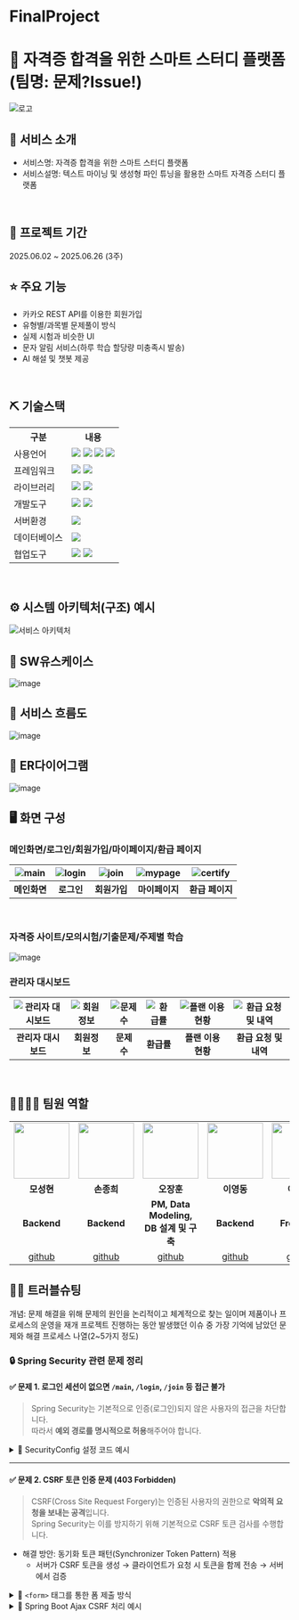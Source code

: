 # FinalProject
# 📎 자격증 합격을 위한 스마트 스터디 플랫폼(팀명: 문제?Issue!)
![로고](https://github.com/user-attachments/assets/229114bb-727f-4f61-9e79-a5e975a2767c)



## 👀 서비스 소개
* 서비스명:  자격증 합격을 위한 스마트 스터디 플랫폼
* 서비스설명: 텍스트 마이닝 및 생성형 파인 튜닝을 활용한 스마트 자격증 스터디 플랫폼
<br>

## 📅 프로젝트 기간
2025.06.02 ~ 2025.06.26 (3주)
<br>

## ⭐ 주요 기능
* 카카오 REST API를 이용한 회원가입
* 유형별/과목별 문제풀이 방식
* 실제 시험과 비슷한 UI
* 문자 알림 서비스(하루 학습 할당량 미충족시 발송)
* AI 해설 및 챗봇 제공
<br>

## ⛏ 기술스택
<table>
    <tr>
        <th>구분</th>
        <th>내용</th>
    </tr>
    <tr>
        <td>사용언어</td>
        <td>
            <img src="https://img.shields.io/badge/Java-007396?style=for-the-badge&logo=java&logoColor=white"/>
            <img src="https://img.shields.io/badge/HTML5-E34F26?style=for-the-badge&logo=HTML5&logoColor=white"/>
            <img src="https://img.shields.io/badge/CSS3-1572B6?style=for-the-badge&logo=CSS3&logoColor=white"/>
            <img src="https://img.shields.io/badge/JavaScript-F7DF1E?style=for-the-badge&logo=JavaScript&logoColor=white"/>
        </td>
    <tr>
        <td>프레임워크</td>
        <td>
            <img src="https://img.shields.io/badge/Spring Boot-6DB33F?style=for-the-badge&logo=springboot&logoColor=white"/>
            <img src="https://img.shields.io/badge/Spring Security-6DB33F?style=for-the-badge&logo=springsecurity&logoColor=white"/> 
        </td>
    </tr>
    </tr>
    <tr>
        <td>라이브러리</td>
        <td>
            <img src="https://img.shields.io/badge/BootStrap-7952B3?style=for-the-badge&logo=BootStrap&logoColor=white"/>
            <img src="https://img.shields.io/badge/Thymeleaf-005F0F?style=for-the-badge&logo=thymeleaf&logoColor=white"/>
        </td>
    </tr>
    <tr>
        <td>개발도구</td>
        <td>
            <img src="https://img.shields.io/badge/Eclipse-2C2255?style=for-the-badge&logo=Eclipse&logoColor=white"/>
            <img src="https://img.shields.io/badge/VSCode-007ACC?style=for-the-badge&logo=VisualStudioCode&logoColor=white"/>
        </td>
    </tr>
    <tr>
        <td>서버환경</td>
        <td>
            <img src="https://img.shields.io/badge/Apache Tomcat-F8DC75?style=for-the-badge&logo=apachetomcat&logoColor=white"/>
        </td>
    </tr>
    <tr>
        <td>데이터베이스</td>
        <td>
            <img src="https://img.shields.io/badge/MySQL-4479A1?style=for-the-badge&logo=MySQL&logoColor=white"/> 
        </td>
    </tr>
    <tr>
        <td>협업도구</td>
        <td>
            <img src="https://img.shields.io/badge/Git-F05032?style=for-the-badge&logo=Git&logoColor=white"/>
            <img src="https://img.shields.io/badge/GitHub-181717?style=for-the-badge&logo=GitHub&logoColor=white"/>
        </td>
    </tr>
</table>


<br>

## ⚙ 시스템 아키텍처(구조) 예시 
![서비스 아키텍처](https://user-images.githubusercontent.com/25995055/169925538-15867bd9-aa0b-42fc-a39b-88981e926e51.png)
<br>

## 📌 SW유스케이스
![image](https://user-images.githubusercontent.com/25995055/178401023-9a015e66-aa6e-4d74-8564-9b1f9d306649.png)
<br>

## 📌 서비스 흐름도
![image](https://user-images.githubusercontent.com/25995055/178401048-d6484bda-a2d7-40e1-998b-2bd195cd9f89.png)
<br>

## 📌 ER다이어그램
![image](https://user-images.githubusercontent.com/25995055/169925318-102784c2-893f-4fd7-bec9-a54c44b669d4.png)
<br>

## 🖥 화면 구성

### 메인화면/로그인/회원가입/마이페이지/환급 페이지
![main](https://github.com/user-attachments/assets/0fc6a4b5-843e-461b-9626-fddd79b0cf9d) | ![login](https://github.com/user-attachments/assets/7c90c92d-7420-4179-bb75-27242457179a) | ![join](https://github.com/user-attachments/assets/8bf88181-b8eb-496f-a31f-b1bb02d3b876) | ![mypage](https://github.com/user-attachments/assets/3cc086f9-ed20-4bd9-b5c9-96eb0b2c1d23) | ![certify](https://github.com/user-attachments/assets/7d1fc01e-fad7-4a8d-ad04-5c3d21dca0d2)
|:---:|:---:|:---:|:---:|:---:|
|**메인화면**|**로그인**|**회원가입**|**마이페이지**|**환급 페이지**|
<br>

### 자격증 사이트/모의시험/기출문제/주제별 학습
![image](https://user-images.githubusercontent.com/25995055/178401127-287e6de2-4396-49fc-a107-59c4d5cd55c7.png)
<br>

### 관리자 대시보드
![관리자 대시보드](https://github.com/user-attachments/assets/5598d87a-cf42-4fc4-89c3-854161f3001d) | ![회원정보](https://github.com/user-attachments/assets/dc6970fc-1dda-44a9-885e-092950e07b5e) | ![문제 수](https://github.com/user-attachments/assets/77878612-a3e6-4bee-98f6-cee551bf2c5b) | ![환급률](https://github.com/user-attachments/assets/37c7f56a-7ed3-4cca-ad1f-3703f4432ef2) | ![플랜 이용 현황](https://github.com/user-attachments/assets/8f485ff9-8549-4b73-b076-fc400ef067ce) | ![환급 요청 및 내역](https://github.com/user-attachments/assets/888fa35f-8ca7-4d3c-a8bd-1fd754295850)
|:---:|:---:|:---:|:---:|:---:|:---:|
|**관리자 대시보드**|**회원정보**|**문제 수**|**환급률**|**플랜 이용 현황**|**환급 요청 및 내역**|

<br>

## 👨‍👩‍👦‍👦 팀원 역할
<table>
  <tr>
    <td align="center"><img src="https://item.kakaocdn.net/do/fd49574de6581aa2a91d82ff6adb6c0115b3f4e3c2033bfd702a321ec6eda72c" width="100" height="100"/></td>
    <td align="center"><img src="https://encrypted-tbn0.gstatic.com/images?q=tbn:ANd9GcTLPduGMgHvJwQ0gD80mZ8PT71tcPQ67dUL-Q&s" width="100" height="100"/></td>
    <td align="center"><img src="https://mb.ntdtv.kr/assets/uploads/2019/01/Screen-Shot-2019-01-08-at-4.31.55-PM-e1546932545978.png" width="100" height="100"/></td>
    <td align="center"><img src="https://mblogthumb-phinf.pstatic.net/20160127_177/krazymouse_1453865104404DjQIi_PNG/%C4%AB%C4%AB%BF%C0%C7%C1%B7%BB%C1%EE_%B6%F3%C0%CC%BE%F0.png?type=w2" width="100" height="100"/></td>
    <td align="center"><img src="https://i.pinimg.com/236x/ed/bb/53/edbb53d4f6dd710431c1140551404af9.jpg" width="100" height="100"/></td>
    <td align="center"><img src="https://pbs.twimg.com/media/B-n6uPYUUAAZSUx.png" width="100" height="100"/></td>
  </tr>
  <tr>
    <td align="center"><strong>모성현</strong></td>
    <td align="center"><strong>손종희</strong></td>
    <td align="center"><strong>오장훈</strong></td>
    <td align="center"><strong>이영동</strong></td>
    <td align="center"><strong>이조은</strong></td>
    <td align="center"><strong>최유정</strong></td>
  </tr>
  <tr>
    <td align="center"><b>Backend</b></td>  
    <td align="center"><b>Backend</b></td>
    <td align="center"><b>PM, Data Modeling,<br>DB 설계 및 구축</b></td>
    <td align="center"><b>Backend</b></td>
    <td align="center"><b>FrontEnd</b></td>
    <td align="center"><b>FrontEnd</b></td>
  </tr>
  <tr>
    <td align="center"><a href="https://github.com/mosunghyun" target='_blank'>github</a></td>
    <td align="center"><a href="https://github.com/SonJonghee" target='_blank'>github</a></td>
    <td align="center"><a href="https://github.com/Ojanghun" target='_blank'>github</a></td>
    <td align="center"><a href="https://github.com/plume213" target='_blank'>github</a></td>
    <td align="center"><a href="https://github.com/JoeunL" target='_blank'>github</a></td>
    <td align="center"><a href="https://github.com/yyyujeong" target='_blank'>github</a></td>
  </tr>
</table>

## 🤾‍♂️ 트러블슈팅
개념: 문제 해결을 위해 문제의 원인을 논리적이고 체계적으로 찾는 일이며 제품이나 프로세스의 운영을 재개
프로젝트 진행하는 동안 발생했던 이슈 중 가장 기억에 남았던 문제와 해결 프로세스 나열(2~5가지 정도)

### 🔒 Spring Security 관련 문제 정리

#### ✅ 문제 1. 로그인 세션이 없으면 `/main`, `/login`, `/join` 등 접근 불가

> Spring Security는 기본적으로 인증(로그인)되지 않은 사용자의 접근을 차단합니다.<br>
따라서 **예외 경로를 명시적으로 허용**해주어야 합니다.

<details>
<summary>📌 SecurityConfig 설정 코드 예시</summary>

```java
@Configuration
@EnableWebSecurity
public class SecurityConfig extends WebSecurityConfigurerAdapter {

    @Override
    protected void configure(HttpSecurity http) throws Exception {
        http
            .authorizeRequests()
                .antMatchers("/login", "/css/**", "/js/**").permitAll() // 누구나 접근 가능
                .antMatchers("/admin/**").hasRole("ADMIN") // 관리자만
                .anyRequest().authenticated() // 나머지는 로그인 필요
            .and()
                .formLogin()
                .loginPage("/login") // 커스텀 로그인 페이지
                .permitAll()
            .and()
                .logout()
                .permitAll();
    }
}
```
</details>

---

#### ✅ 문제 2. CSRF 토큰 인증 문제 (403 Forbidden)

> CSRF(Cross Site Request Forgery)는 인증된 사용자의 권한으로 **악의적 요청을 보내는 공격**입니다.<br>
Spring Security는 이를 방지하기 위해 기본적으로 CSRF 토큰 검사를 수행합니다.

* 해결 방안: 동기화 토큰 패턴(Synchronizer Token Pattern) 적용
  * 서버가 CSRF 토큰을 생성 → 클라이언트가 요청 시 토큰을 함께 전송 → 서버에서 검증

<details>
<summary>📌 <code>&lt;form&gt;</code> 태그를 통한 폼 제출 방식</summary>

```html
<form th:action="@{/submit}" method="post">
    <input type="text" name="name" />
    <button type="submit">전송</button>
</form>
```
* <code>th:action</code>을 쓰면 → Spring Security + Thymeleaf가 자동으로 CSRF 토큰 hidden input 필드를 삽입합니다.
```html
<input type="hidden" name="_csrf" value="생성된토큰값">
```
</details>

<details>
<summary>📌 Spring Boot Ajax CSRF 처리 예시</summary>

```javascript
// 메타 태그에서 CSRF 토큰 읽기
const csrfToken = document.querySelector('meta[name="_csrf"]').getAttribute("content");
const csrfHeader = document.querySelector('meta[name="_csrf_header"]').getAttribute("content");

// Ajax 요청에 CSRF 토큰 헤더 추가
$.ajax({
    url: "/submit",
    type: "POST",
    data: JSON.stringify(data),
    contentType: "application/json",
    beforeSend: function(xhr) {
        xhr.setRequestHeader(csrfHeader, csrfToken);
    },
    success: function(res) {
        console.log("Success:", res);
    },
    error: function() {
        alert("403 에러! CSRF 토큰 확인 필요");
    }
});
```
 </details>
